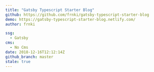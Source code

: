 ```yaml
---
title: "Gatsby Typescript Starter Blog"
github: https://github.com/frnki/gatsby-typescript-starter-blog
demo: https://gatsby-typescript-starter-blog.netlify.com/
author: frnki

ssg:
  - Gatsby
cms:
  - No Cms
date: 2018-12-16T12:12:14Z
github_branch: master
stale: true
---
```

